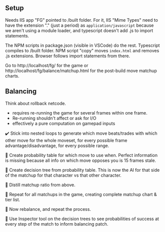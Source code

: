 ## Setup

Needs IIS app "FG" pointed to /built folder. For it, IIS "Mime Types" need to have the extension "." (just a period) as `application/javascript` because we aren't using a module loader, and typescript doesn't add .js to import statements.

The NPM scripts in package.json (visible in VSCode) do the rest. Typescript compiles to /built folder. NPM script "copy" moves `index.html` and removes .js extensions. Browser follows import statements from there.

Go to http://localhost/fg/ for the game or http://localhost/fg/balance/matchup.html for the post-build move matchup charts.

## Balancing

Think about rollback netcode.

- requires re-running the game for several frames within one frame.
- Re-running shouldn't affect or ask for I/O
- effectively a pure computation on gamepad inputs

✔️ Stick into nested loops to generate which move beats/trades with which other move for the whole moveset, for every possible frame advantage/disadvantage, for every possible range.

📝 Create probability table for which move to use when. Perfect information is missing because all info on which move opposes you is 15 frames stale.

📝 Create decision tree from probability table. This is now the AI for that side of the matchup for that character vs that other character.

📝 Distill matchup ratio from above.

📝 Repeat for all matchups in the game, creating complete matchup chart & tier list.

📝 Now rebalance, and repeat the process.

📝 Use Inspector tool on the decision trees to see probabilities of success at every step of the match to inform balancing patch.
